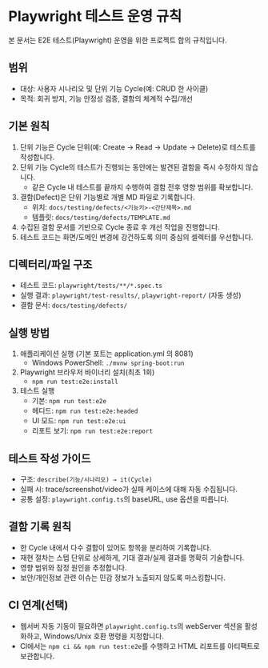 # Playwright 테스트 운영 규칙

본 문서는 E2E 테스트(Playwright) 운영을 위한 프로젝트 합의 규칙입니다.

## 범위
- 대상: 사용자 시나리오 및 단위 기능 Cycle(예: CRUD 한 사이클)
- 목적: 회귀 방지, 기능 안정성 검증, 결함의 체계적 수집/개선

## 기본 원칙
1. 단위 기능은 Cycle 단위(예: Create → Read → Update → Delete)로 테스트를 작성합니다.
2. 단위 기능 Cycle의 테스트가 진행되는 동안에는 발견된 결함을 즉시 수정하지 않습니다.
   - 같은 Cycle 내 테스트를 끝까지 수행하여 결함 전후 영향 범위를 확보합니다.
3. 결함(Defect)은 단위 기능별로 개별 MD 파일로 기록합니다.
   - 위치: `docs/testing/defects/<기능키>-<간단제목>.md`
   - 템플릿: `docs/testing/defects/TEMPLATE.md`
4. 수집된 결함 문서를 기반으로 Cycle 종료 후 개선 작업을 진행합니다.
5. 테스트 코드는 화면/도메인 변경에 강건하도록 의미 중심의 셀렉터를 우선합니다.

## 디렉터리/파일 구조
- 테스트 코드: `playwright/tests/**/*.spec.ts`
- 실행 결과: `playwright/test-results/`, `playwright-report/` (자동 생성)
- 결함 문서: `docs/testing/defects/`

## 실행 방법
1. 애플리케이션 실행 (기본 포트는 application.yml 의 8081)
   - Windows PowerShell: `./mvnw spring-boot:run`
2. Playwright 브라우저 바이너리 설치(최초 1회)
   - `npm run test:e2e:install`
3. 테스트 실행
   - 기본: `npm run test:e2e`
   - 헤디드: `npm run test:e2e:headed`
   - UI 모드: `npm run test:e2e:ui`
   - 리포트 보기: `npm run test:e2e:report`

## 테스트 작성 가이드
- 구조: `describe(기능/시나리오) → it(Cycle)`
- 실패 시: trace/screenshot/video가 실패 케이스에 대해 자동 수집됩니다.
- 공통 설정: `playwright.config.ts`의 baseURL, use 옵션을 따릅니다.

## 결함 기록 원칙
- 한 Cycle 내에서 다수 결함이 있어도 항목을 분리하여 기록합니다.
- 재현 절차는 스텝 단위로 상세하게, 기대 결과/실제 결과를 명확히 기술합니다.
- 영향 범위와 잠정 원인을 추정합니다.
- 보안/개인정보 관련 이슈는 민감 정보가 노출되지 않도록 마스킹합니다.

## CI 연계(선택)
- 웹서버 자동 기동이 필요하면 `playwright.config.ts`의 webServer 섹션을 활성화하고, Windows/Unix 호환 명령을 지정합니다.
- CI에서는 `npm ci && npm run test:e2e`를 수행하고 HTML 리포트를 아티팩트로 보관합니다.

